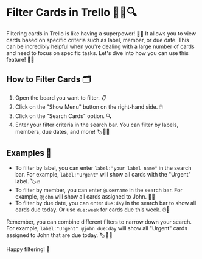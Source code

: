 # Filter Cards in Trello 🕵️‍♀️🔍

Filtering cards in Trello is like having a superpower! 🦸‍♀️ It allows you to view cards based on specific criteria such as label, member, or due date. This can be incredibly helpful when you're dealing with a large number of cards and need to focus on specific tasks. Let's dive into how you can use this feature! 🏊‍♀️

## How to Filter Cards 🗂️

1. Open the board you want to filter. 📋
2. Click on the "Show Menu" button on the right-hand side. 🖱️
3. Click on the "Search Cards" option. 🔍
4. Enter your filter criteria in the search bar. You can filter by labels, members, due dates, and more! 🏷️👥⏰

## Examples 🌟

- To filter by label, you can enter `label:"your label name"` in the search bar. For example, `label:"Urgent"` will show all cards with the "Urgent" label. 🏷️🔥
- To filter by member, you can enter `@username` in the search bar. For example, `@john` will show all cards assigned to John. 👥👤
- To filter by due date, you can enter `due:day` in the search bar to show all cards due today. Or use `due:week` for cards due this week. ⏰📅

Remember, you can combine different filters to narrow down your search. For example, `label:"Urgent" @john due:day` will show all "Urgent" cards assigned to John that are due today. 🏷️👥⏰

Happy filtering! 🎉